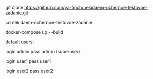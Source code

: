 git clone https://github.com/ya-tmch/nekidaem-ochernoe-testovoe-zadanie.git

cd nekidaem-ochernoe-testovoe-zadanie

docker-compose up --build

default users:

login admin pass admin (superuser)

login user1 pass user1 

login user2 pass user2 